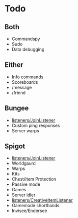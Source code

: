 # Todo

## Both

- Commandspy
- Sudo
- Data debugging

## Either

- Info commands
- Scoreboards
- /message
- /friend

## Bungee

- [listeners/JoinListener](https://github.com/EverCraftMC/EverCraft/blob/main/Bungee/src/main/java/io/github/evercraftmc/evercraft/bungee/listeners/JoinListener.java)
- Custom ping responses
- Server warps

## Spigot

- [listeners/JoinListener](https://github.com/EverCraftMC/EverCraft/blob/main/Spigot/src/main/java/io/github/evercraftmc/evercraft/spigot/listeners/JoinListener.java)
- Worldgaurd
- Warps
- Kits
- Chest/Item Protection
- Passive mode
- Games
- Server idler
- [listeners/CreativeItemListener](https://github.com/EverCraftMC/EverCraft/blob/main/Spigot/src/main/java/io/github/evercraftmc/evercraft/spigot/listeners/CreativeItemListener.java)
- Gamemode shorthands
- Invisee/Endersee